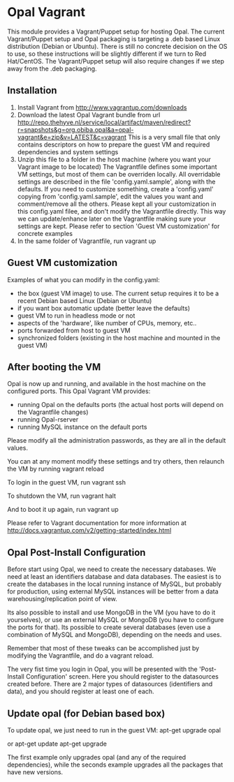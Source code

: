 # Opal Vagrant

This module provides a Vagrant/Puppet setup for hosting Opal.
The current Vagrant/Puppet setup and Opal packaging is targeting a .deb based Linux distribution (Debian or Ubuntu).
There is still no concrete decision on the OS to use, so these instructions will be slightly different if we turn to Red Hat/CentOS.
The Vagrant/Puppet setup will also require changes if we step away from the .deb packaging.

## Installation

1. Install Vagrant from
    http://www.vagrantup.com/downloads
2. Download the latest Opal Vagrant bundle from url
    http://repo.thehyve.nl/service/local/artifact/maven/redirect?r=snapshots&g=org.obiba.opal&a=opal-vagrant&e=zip&v=LATEST&c=vagrant
This is a very small file that only contains descriptors on how to prepare the guest VM and required dependencies and system settings
3. Unzip this file to a folder in the host machine (where you want your Vagrant image to be located)
The Vagrantfile defines some important VM settings, but most of them can be overriden locally.
All overridable settings are described in the file 'config.yaml.sample', along with the defaults.
If you need to customize something, create a 'config.yaml' copying from 'config.yaml.sample', edit the values you want and comment/remove all the others.
Please kept all your customization in this config.yaml filee, and don't modify the Vagrantfile directly.
This way we can update/enhance later on the Vagrantfile making sure your settings are kept.
Please refer to section 'Guest VM customization' for concrete examples
4. In the same folder of Vagrantfile, run
    vagrant up


## Guest VM customization

Examples of what you can modify in the config.yaml:
* the box (guest VM image) to use. The current setup requires it to be a recent Debian based Linux (Debian or Ubuntu)
* if you want box automatic update (better leave the defaults)
* guest VM to run in headless mode or not
* aspects of the 'hardware', like number of CPUs, memory, etc..
* ports forwarded from host to guest VM
* synchronized folders (existing in the host machine and mounted in the guest VM)

## After booting the VM

Opal is now up and running, and available in the host machine on the configured ports.
This Opal Vagrant VM provides:
* running Opal on the defaults ports (the actual host ports will depend on the Vagrantfile changes)
* running Opal-rserver
* running MySQL instance on the default ports

Please modify all the administration passwords, as they are all in the default values.

You can at any moment modify these settings and try others, then relaunch the VM by running
    vagrant reload

To login in the guest VM, run
    vagrant ssh

To shutdown the VM, run
    vagrant halt

And to boot it up again, run
    vagrant up

Please refer to Vagrant documentation for more information at
    http://docs.vagrantup.com/v2/getting-started/index.html

## Opal Post-Install Configuration

Before start using Opal, we need to create the necessary databases.
We need at least an identifiers database and data databases.
The easiest is to create the databases in the local running instance of MySQL, but probably for production,
using external MySQL instances will be better from a data warehousing/replication point of view.

Its also possible to install and use MongoDB in the VM (you have to do it yourselves),
or use an external MySQL or MongoDB (you have to configure the ports for that).
Its possible to create several databases (even use a combination of MySQL and MongoDB), depending on the needs and uses.

Remember that most of these tweaks can be accomplished just by modifying the Vagrantfile, and do a vagrant reload.

The very fist time you login in Opal, you will be presented with the 'Post-Install Configuration' screen.
Here you should register to the datasources created before.
There are 2 major types of datasources (identifiers and data), and you should register at least one of each.

## Update opal (for Debian based box)

To update opal, we just need to run in the guest VM:
    apt-get upgrade opal

or
    apt-get update
    apt-get upgrade

The first example only upgrades opal (and any of the required dependencies),
while the seconds example upgrades all the packages that have new versions.
